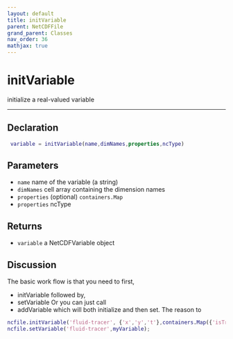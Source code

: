 ```yaml
---
layout: default
title: initVariable
parent: NetCDFFile
grand_parent: Classes
nav_order: 36
mathjax: true
---
```


#  initVariable

initialize a real-valued variable


---

## Declaration
```matlab
 variable = initVariable(name,dimNames,properties,ncType)
```
## Parameters
+ `name`  name of the variable (a string)
+ `dimNames`  cell array containing the dimension names
+ `properties`  (optional) `containers.Map`
+ `properties`  ncType

## Returns
+ `variable`  a NetCDFVariable object

## Discussion

  The basic work flow is that you need to first,
  - initVariable followed by,
  - setVariable
  Or you can just call
  - addVariable
  which will both initialize and then set. The reason to
 
  ```matlab
  ncfile.initVariable('fluid-tracer', {'x','y','t'},containers.Map({'isTracer'},{'1'}),'NC_DOUBLE');
  ncfile.setVariable('fluid-tracer',myVariable);
  ```
 
              
